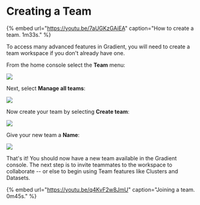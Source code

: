 # Creating a Team

{% embed url="https://youtu.be/7aUGKzGAiEA" caption="How to create a team. 1m33s." %}

To access many advanced features in Gradient, you will need to create a team workspace if you don't already have one.

From the home console select the **Team** menu:

![](https://blog.paperspace.com/content/images/2020/12/Screen-Shot-2020-12-03-at-9.31.18-PM.png)



Next, select **Manage all teams**:

![](https://blog.paperspace.com/content/images/2020/12/Screen-Shot-2020-12-03-at-9.31.25-PM.png)



Now create your team by selecting **Create team**:

![](https://blog.paperspace.com/content/images/2020/12/Screen-Shot-2020-12-03-at-9.31.32-PM.png)



Give your new team a **Name**:

![](https://blog.paperspace.com/content/images/2020/12/Screen-Shot-2020-12-03-at-9.38.22-PM.png)



That's it! You should now have a new team available in the Gradient console. The next step is to invite teammates to the workspace to collaborate -- or else to begin using Team features like Clusters and Datasets.

{% embed url="https://youtu.be/q4KvF2w8JmU" caption="Joining a team. 0m45s." %}



